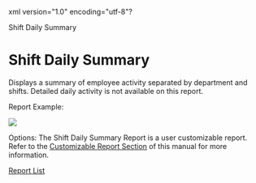 xml version="1.0" encoding="utf-8"?





Shift Daily Summary




# Shift Daily Summary

Displays a summary of employee activity separated by department and shifts. Detailed daily activity is not available on this report.

Report Example:

![](/img/Shift_Daily_Summary.gif)

Options: The Shift Daily Summary Report is a user customizable report. Refer to the [Customizable Report Section](../../User_Customizable_Reports.md) of this manual for more information.

[Report List](../Report_List.md)